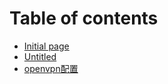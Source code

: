 # Table of contents

* [Initial page](README.md)
* [Untitled](untitled.md)
* [openvpn配置](linux.md)

